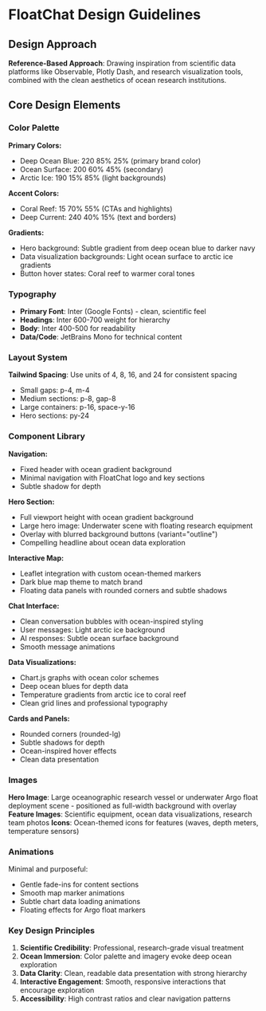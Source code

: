 # FloatChat Design Guidelines

## Design Approach
**Reference-Based Approach**: Drawing inspiration from scientific data platforms like Observable, Plotly Dash, and research visualization tools, combined with the clean aesthetics of ocean research institutions.

## Core Design Elements

### Color Palette
**Primary Colors:**
- Deep Ocean Blue: 220 85% 25% (primary brand color)
- Ocean Surface: 200 60% 45% (secondary)
- Arctic Ice: 190 15% 85% (light backgrounds)

**Accent Colors:**
- Coral Reef: 15 70% 55% (CTAs and highlights)
- Deep Current: 240 40% 15% (text and borders)

**Gradients:**
- Hero background: Subtle gradient from deep ocean blue to darker navy
- Data visualization backgrounds: Light ocean surface to arctic ice gradients
- Button hover states: Coral reef to warmer coral tones

### Typography
- **Primary Font**: Inter (Google Fonts) - clean, scientific feel
- **Headings**: Inter 600-700 weight for hierarchy
- **Body**: Inter 400-500 for readability
- **Data/Code**: JetBrains Mono for technical content

### Layout System
**Tailwind Spacing**: Use units of 4, 8, 16, and 24 for consistent spacing
- Small gaps: p-4, m-4
- Medium sections: p-8, gap-8
- Large containers: p-16, space-y-16
- Hero sections: py-24

### Component Library

**Navigation:**
- Fixed header with ocean gradient background
- Minimal navigation with FloatChat logo and key sections
- Subtle shadow for depth

**Hero Section:**
- Full viewport height with ocean gradient background
- Large hero image: Underwater scene with floating research equipment
- Overlay with blurred background buttons (variant="outline")
- Compelling headline about ocean data exploration

**Interactive Map:**
- Leaflet integration with custom ocean-themed markers
- Dark blue map theme to match brand
- Floating data panels with rounded corners and subtle shadows

**Chat Interface:**
- Clean conversation bubbles with ocean-inspired styling
- User messages: Light arctic ice background
- AI responses: Subtle ocean surface background
- Smooth message animations

**Data Visualizations:**
- Chart.js graphs with ocean color schemes
- Deep ocean blues for depth data
- Temperature gradients from arctic ice to coral reef
- Clean grid lines and professional typography

**Cards and Panels:**
- Rounded corners (rounded-lg)
- Subtle shadows for depth
- Ocean-inspired hover effects
- Clean data presentation

### Images
**Hero Image**: Large oceanographic research vessel or underwater Argo float deployment scene - positioned as full-width background with overlay
**Feature Images**: Scientific equipment, ocean data visualizations, research team photos
**Icons**: Ocean-themed icons for features (waves, depth meters, temperature sensors)

### Animations
Minimal and purposeful:
- Gentle fade-ins for content sections
- Smooth map marker animations
- Subtle chart data loading animations
- Floating effects for Argo float markers

### Key Design Principles
1. **Scientific Credibility**: Professional, research-grade visual treatment
2. **Ocean Immersion**: Color palette and imagery evoke deep ocean exploration
3. **Data Clarity**: Clean, readable data presentation with strong hierarchy
4. **Interactive Engagement**: Smooth, responsive interactions that encourage exploration
5. **Accessibility**: High contrast ratios and clear navigation patterns